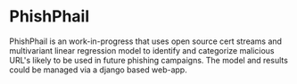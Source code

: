 # PhishPhail

PhishPhail is an work-in-progress that uses open source cert streams and multivariant linear regression model to identify and categorize malicious URL's likely to be used in future phishing campaigns.  The model and results could be managed via a django based web-app. 
